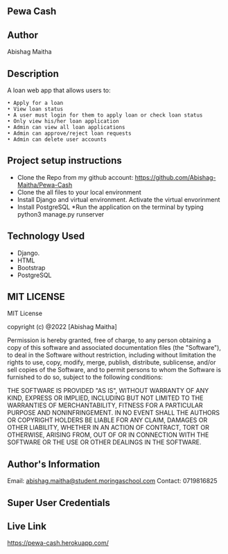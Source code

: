 ## Pewa Cash

## Author
Abishag Maitha

## Description
A loan web app that allows users to:

    • Apply for a loan
    • View loan status
    • A user must login for them to apply loan or check loan status 
    • Only view his/her loan application
    • Admin can view all loan applications
    • Admin can approve/reject loan requests
    • Admin can delete user accounts

## Project setup instructions
* Clone the Repo from my github account: https://github.com/Abishag-Maitha/Pewa-Cash
* Clone the all files to your local environment
* Install Django and virtual environment. Activate the virtual envorinment
* Install PostgreSQL
*Run the application on the terminal by typing python3 manage.py runserver

## Technology Used
* Django.
* HTML
* Bootstrap
* PostgreSQL

## MIT LICENSE
MIT License

copyright (c) @2022 [Abishag Maitha]

Permission is hereby granted, free of charge, to any person obtaining a copy
of this software and associated documentation files (the "Software"), to deal
in the Software without restriction, including without limitation the rights
to use, copy, modify, merge, publish, distribute, sublicense, and/or sell
copies of the Software, and to permit persons to whom the Software is
furnished to do so, subject to the following conditions:


THE SOFTWARE IS PROVIDED "AS IS", WITHOUT WARRANTY OF ANY KIND, EXPRESS OR
IMPLIED, INCLUDING BUT NOT LIMITED TO THE WARRANTIES OF MERCHANTABILITY,
FITNESS FOR A PARTICULAR PURPOSE AND NONINFRINGEMENT. IN NO EVENT SHALL THE
AUTHORS OR COPYRIGHT HOLDERS BE LIABLE FOR ANY CLAIM, DAMAGES OR OTHER
LIABILITY, WHETHER IN AN ACTION OF CONTRACT, TORT OR OTHERWISE, ARISING FROM,
OUT OF OR IN CONNECTION WITH THE SOFTWARE OR THE USE OR OTHER DEALINGS IN THE
SOFTWARE.

## Author's Information
Email: abishag.maitha@student.moringaschool.com
Contact: 0719816825

## Super User Credentials



## Live Link
https://pewa-cash.herokuapp.com/